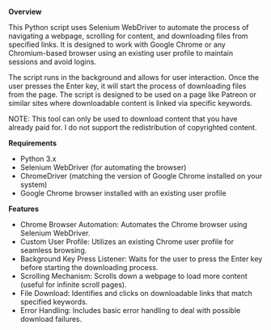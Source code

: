**Overview**

This Python script uses Selenium WebDriver to automate the process of navigating a webpage, scrolling for content, and downloading files from specified links. It is designed to work with Google Chrome or any Chromium-based browser using an existing user profile to maintain sessions and avoid logins.

The script runs in the background and allows for user interaction. Once the user presses the Enter key, it will start the process of downloading files from the page. The script is designed to be used on a page like Patreon or similar sites where downloadable content is linked via specific keywords.

NOTE: This tool can only be used to download content that you have already paid for. I do not support the redistribution of copyrighted content.

**Requirements**

- Python 3.x
- Selenium WebDriver (for automating the browser)
- ChromeDriver (matching the version of Google Chrome installed on your system)
- Google Chrome browser installed with an existing user profile

**Features**

- Chrome Browser Automation: Automates the Chrome browser using Selenium WebDriver.
- Custom User Profile: Utilizes an existing Chrome user profile for seamless browsing.
- Background Key Press Listener: Waits for the user to press the Enter key before starting the downloading process.
- Scrolling Mechanism: Scrolls down a webpage to load more content (useful for infinite scroll pages).
- File Download: Identifies and clicks on downloadable links that match specified keywords.
- Error Handling: Includes basic error handling to deal with possible download failures.


